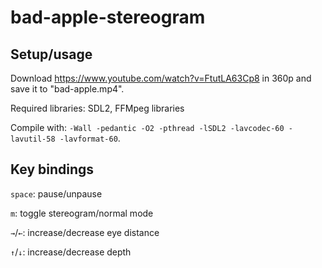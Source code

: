 # bad-apple-stereogram

## Setup/usage

Download https://www.youtube.com/watch?v=FtutLA63Cp8 in 360p and save it to "bad-apple.mp4".

Required libraries: SDL2, FFMpeg libraries

Compile with: `-Wall -pedantic -O2 -pthread -lSDL2 -lavcodec-60 -lavutil-58 -lavformat-60`.

## Key bindings

`space`: pause/unpause

`m`: toggle stereogram/normal mode

`→`/`←`: increase/decrease eye distance

`↑`/`↓`: increase/decrease depth